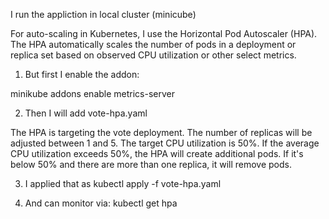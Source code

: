 
I run the appliction in local cluster (minicube) 

For auto-scaling in Kubernetes, I use the Horizontal Pod Autoscaler (HPA). The HPA automatically scales the number of pods in a deployment or replica set based on observed CPU utilization or other select metrics.

1. But first I enable the addon: 

minikube addons enable metrics-server

2. Then I will add vote-hpa.yaml 

The HPA is targeting the vote deployment.
The number of replicas will be adjusted between 1 and 5.
The target CPU utilization is 50%. If the average CPU utilization exceeds 50%, the HPA will create additional pods. If it's below 50% and there are more than one replica, it will remove pods.

3. I applied that as 
kubectl apply -f vote-hpa.yaml

4. And can monitor via: 
kubectl get hpa
